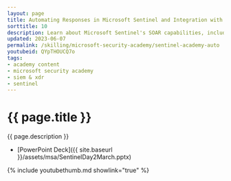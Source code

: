 ```yaml
---
layout: page
title: Automating Responses in Microsoft Sentinel and Integration with Microsoft Defender Solutions
sorttitle: 10
description: Learn about Microsoft Sentinel's SOAR capabilities, including Automation Rules and Playbooks. Explore several OOB Playbooks, Community Playbooks, as well as Custom Playbooks, including one utilizing the OpenAI Logic App Connector.
updated: 2023-06-07
permalink: /skilling/microsoft-security-academy/sentinel-academy-auto
youtubeid: QYpTHOUCQ7o
tags: 
- academy content
- microsoft security academy
- siem & xdr
- sentinel
---
```


# {{ page.title }}

{{ page.description }}

* [PowerPoint Deck]({{ site.baseurl }}/assets/msa/SentinelDay2March.pptx)

{% include youtubethumb.md showlink="true" %}